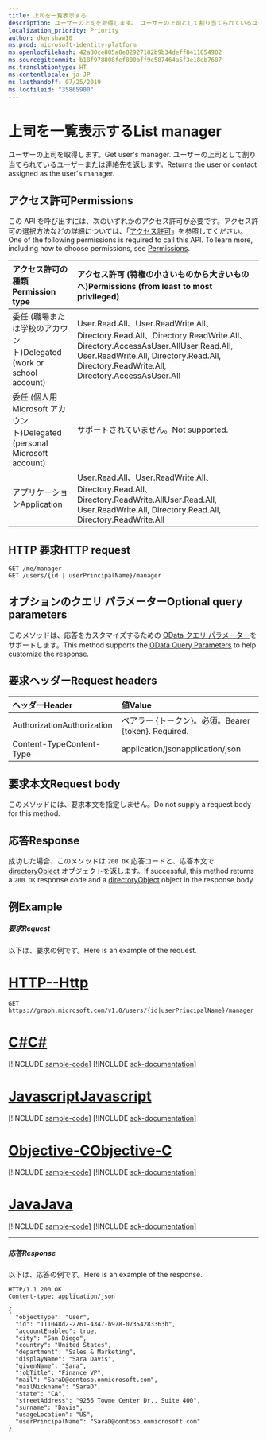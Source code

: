 ```yaml
---
title: 上司を一覧表示する
description: ユーザーの上司を取得します。 ユーザーの上司として割り当てられているユーザーまたは連絡先を返します。
localization_priority: Priority
author: dkershaw10
ms.prod: microsoft-identity-platform
ms.openlocfilehash: 42a80ce885a8e02927182b9b34deff8411054902
ms.sourcegitcommit: b18f978808fef800bff9e587464a5f3e18eb7687
ms.translationtype: HT
ms.contentlocale: ja-JP
ms.lasthandoff: 07/25/2019
ms.locfileid: "35865900"
---
```

# <a name="list-manager"></a><span data-ttu-id="c8eed-104">上司を一覧表示する</span><span class="sxs-lookup"><span data-stu-id="c8eed-104">List manager</span></span>

<span data-ttu-id="c8eed-105">ユーザーの上司を取得します。</span><span class="sxs-lookup"><span data-stu-id="c8eed-105">Get user's manager.</span></span> <span data-ttu-id="c8eed-106">ユーザーの上司として割り当てられているユーザーまたは連絡先を返します。</span><span class="sxs-lookup"><span data-stu-id="c8eed-106">Returns the user or contact assigned as the user's manager.</span></span>
## <a name="permissions"></a><span data-ttu-id="c8eed-107">アクセス許可</span><span class="sxs-lookup"><span data-stu-id="c8eed-107">Permissions</span></span>
<span data-ttu-id="c8eed-p103">この API を呼び出すには、次のいずれかのアクセス許可が必要です。アクセス許可の選択方法などの詳細については、「[アクセス許可](/graph/permissions-reference)」を参照してください。</span><span class="sxs-lookup"><span data-stu-id="c8eed-p103">One of the following permissions is required to call this API. To learn more, including how to choose permissions, see [Permissions](/graph/permissions-reference).</span></span>

|<span data-ttu-id="c8eed-110">アクセス許可の種類</span><span class="sxs-lookup"><span data-stu-id="c8eed-110">Permission type</span></span>      | <span data-ttu-id="c8eed-111">アクセス許可 (特権の小さいものから大きいものへ)</span><span class="sxs-lookup"><span data-stu-id="c8eed-111">Permissions (from least to most privileged)</span></span>              |
|:--------------------|:---------------------------------------------------------|
|<span data-ttu-id="c8eed-112">委任 (職場または学校のアカウント)</span><span class="sxs-lookup"><span data-stu-id="c8eed-112">Delegated (work or school account)</span></span> | <span data-ttu-id="c8eed-113">User.Read.All、User.ReadWrite.All、Directory.Read.All、Directory.ReadWrite.All、Directory.AccessAsUser.All</span><span class="sxs-lookup"><span data-stu-id="c8eed-113">User.Read.All, User.ReadWrite.All, Directory.Read.All, Directory.ReadWrite.All, Directory.AccessAsUser.All</span></span>    |
|<span data-ttu-id="c8eed-114">委任 (個人用 Microsoft アカウント)</span><span class="sxs-lookup"><span data-stu-id="c8eed-114">Delegated (personal Microsoft account)</span></span> | <span data-ttu-id="c8eed-115">サポートされていません。</span><span class="sxs-lookup"><span data-stu-id="c8eed-115">Not supported.</span></span>    |
|<span data-ttu-id="c8eed-116">アプリケーション</span><span class="sxs-lookup"><span data-stu-id="c8eed-116">Application</span></span> | <span data-ttu-id="c8eed-117">User.Read.All、User.ReadWrite.All、Directory.Read.All、Directory.ReadWrite.All</span><span class="sxs-lookup"><span data-stu-id="c8eed-117">User.Read.All, User.ReadWrite.All, Directory.Read.All, Directory.ReadWrite.All</span></span> |

## <a name="http-request"></a><span data-ttu-id="c8eed-118">HTTP 要求</span><span class="sxs-lookup"><span data-stu-id="c8eed-118">HTTP request</span></span>
<!-- { "blockType": "ignored" } -->
```http
GET /me/manager
GET /users/{id | userPrincipalName}/manager
```
## <a name="optional-query-parameters"></a><span data-ttu-id="c8eed-119">オプションのクエリ パラメーター</span><span class="sxs-lookup"><span data-stu-id="c8eed-119">Optional query parameters</span></span>
<span data-ttu-id="c8eed-120">このメソッドは、応答をカスタマイズするための [OData クエリ パラメーター](https://developer.microsoft.com/graph/docs/concepts/query_parameters)をサポートします。</span><span class="sxs-lookup"><span data-stu-id="c8eed-120">This method supports the [OData Query Parameters](https://developer.microsoft.com/graph/docs/concepts/query_parameters) to help customize the response.</span></span>
## <a name="request-headers"></a><span data-ttu-id="c8eed-121">要求ヘッダー</span><span class="sxs-lookup"><span data-stu-id="c8eed-121">Request headers</span></span>
| <span data-ttu-id="c8eed-122">ヘッダー</span><span class="sxs-lookup"><span data-stu-id="c8eed-122">Header</span></span>       | <span data-ttu-id="c8eed-123">値</span><span class="sxs-lookup"><span data-stu-id="c8eed-123">Value</span></span>|
|:-----------|:------|
| <span data-ttu-id="c8eed-124">Authorization</span><span class="sxs-lookup"><span data-stu-id="c8eed-124">Authorization</span></span>  | <span data-ttu-id="c8eed-p104">ベアラー {トークン}。必須。</span><span class="sxs-lookup"><span data-stu-id="c8eed-p104">Bearer {token}. Required.</span></span>  |
| <span data-ttu-id="c8eed-127">Content-Type</span><span class="sxs-lookup"><span data-stu-id="c8eed-127">Content-Type</span></span>   | <span data-ttu-id="c8eed-128">application/json</span><span class="sxs-lookup"><span data-stu-id="c8eed-128">application/json</span></span>  |

## <a name="request-body"></a><span data-ttu-id="c8eed-129">要求本文</span><span class="sxs-lookup"><span data-stu-id="c8eed-129">Request body</span></span>
<span data-ttu-id="c8eed-130">このメソッドには、要求本文を指定しません。</span><span class="sxs-lookup"><span data-stu-id="c8eed-130">Do not supply a request body for this method.</span></span>

## <a name="response"></a><span data-ttu-id="c8eed-131">応答</span><span class="sxs-lookup"><span data-stu-id="c8eed-131">Response</span></span>

<span data-ttu-id="c8eed-132">成功した場合、このメソッドは `200 OK` 応答コードと、応答本文で [directoryObject](../resources/directoryobject.md) オブジェクトを返します。</span><span class="sxs-lookup"><span data-stu-id="c8eed-132">If successful, this method returns a `200 OK` response code and a [directoryObject](../resources/directoryobject.md) object in the response body.</span></span>
## <a name="example"></a><span data-ttu-id="c8eed-133">例</span><span class="sxs-lookup"><span data-stu-id="c8eed-133">Example</span></span>
##### <a name="request"></a><span data-ttu-id="c8eed-134">要求</span><span class="sxs-lookup"><span data-stu-id="c8eed-134">Request</span></span>
<span data-ttu-id="c8eed-135">以下は、要求の例です。</span><span class="sxs-lookup"><span data-stu-id="c8eed-135">Here is an example of the request.</span></span>

# <a name="httptabhttp"></a>[<span data-ttu-id="c8eed-136">HTTP</span><span class="sxs-lookup"><span data-stu-id="c8eed-136">--Http</span></span>](#tab/http)
<!-- {
  "blockType": "request",
  "name": "get_manager"
}-->
```http
GET https://graph.microsoft.com/v1.0/users/{id|userPrincipalName}/manager
```
# <a name="ctabcsharp"></a>[<span data-ttu-id="c8eed-137">C#</span><span class="sxs-lookup"><span data-stu-id="c8eed-137">C#</span></span>](#tab/csharp)
[!INCLUDE [sample-code](../includes/snippets/csharp/get-manager-csharp-snippets.md)]
[!INCLUDE [sdk-documentation](../includes/snippets/snippets-sdk-documentation-link.md)]

# <a name="javascripttabjavascript"></a>[<span data-ttu-id="c8eed-138">Javascript</span><span class="sxs-lookup"><span data-stu-id="c8eed-138">Javascript</span></span>](#tab/javascript)
[!INCLUDE [sample-code](../includes/snippets/javascript/get-manager-javascript-snippets.md)]
[!INCLUDE [sdk-documentation](../includes/snippets/snippets-sdk-documentation-link.md)]

# <a name="objective-ctabobjc"></a>[<span data-ttu-id="c8eed-139">Objective-C</span><span class="sxs-lookup"><span data-stu-id="c8eed-139">Objective-C</span></span>](#tab/objc)
[!INCLUDE [sample-code](../includes/snippets/objc/get-manager-objc-snippets.md)]
[!INCLUDE [sdk-documentation](../includes/snippets/snippets-sdk-documentation-link.md)]

# <a name="javatabjava"></a>[<span data-ttu-id="c8eed-140">Java</span><span class="sxs-lookup"><span data-stu-id="c8eed-140">Java</span></span>](#tab/java)
[!INCLUDE [sample-code](../includes/snippets/java/get-manager-java-snippets.md)]
[!INCLUDE [sdk-documentation](../includes/snippets/snippets-sdk-documentation-link.md)]

---

##### <a name="response"></a><span data-ttu-id="c8eed-141">応答</span><span class="sxs-lookup"><span data-stu-id="c8eed-141">Response</span></span>
<span data-ttu-id="c8eed-142">以下は、応答の例です。</span><span class="sxs-lookup"><span data-stu-id="c8eed-142">Here is an example of the response.</span></span>
<!-- {
  "blockType": "response",
  "truncated": false,
  "@odata.type": "microsoft.graph.directoryObject",
  "isCollection": false
} -->
```http
HTTP/1.1 200 OK
Content-type: application/json

{
  "objectType": "User",
  "id": "111048d2-2761-4347-b978-07354283363b",
  "accountEnabled": true,
  "city": "San Diego",
  "country": "United States",
  "department": "Sales & Marketing",
  "displayName": "Sara Davis",
  "givenName": "Sara",
  "jobTitle": "Finance VP",
  "mail": "SaraD@contoso.onmicrosoft.com",
  "mailNickname": "SaraD",
  "state": "CA",
  "streetAddress": "9256 Towne Center Dr., Suite 400",
  "surname": "Davis",
  "usageLocation": "US",
  "userPrincipalName": "SaraD@contoso.onmicrosoft.com"
}
```

<!-- uuid: 8fcb5dbc-d5aa-4681-8e31-b001d5168d79
2015-10-25 14:57:30 UTC -->
<!-- {
  "type": "#page.annotation",
  "description": "List directReports",
  "keywords": "",
  "section": "documentation",
  "tocPath": "",
  "suppressions": [
  ]
}-->
